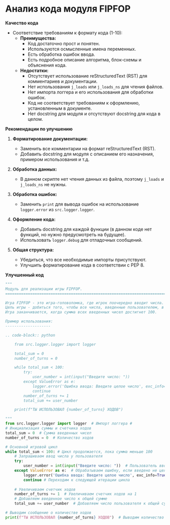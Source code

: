 # Анализ кода модуля FIPFOP

**Качество кода**
  - Соответствие требованиям к формату кода (1-10):
     - **Преимущества:**
        - Код достаточно прост и понятен.
        - Используются осмысленные имена переменных.
        - Есть обработка ошибок ввода.
        - Есть подробное описание алгоритма, блок-схемы и объяснения кода.
     - **Недостатки:**
        - Отсутствует использование reStructuredText (RST) для комментариев и документации.
        - Нет использования `j_loads` или `j_loads_ns` для чтения файлов.
        - Нет импорта логгера и его использования для обработки ошибок.
        - Код не соответствует требованиям к оформлению, установленным в документе.
        - Нет docstring для модуля и отсутствуют docstring для кода в целом.

**Рекомендации по улучшению**

1. **Форматирование документации:**
   - Заменить все комментарии на формат reStructuredText (RST).
   - Добавить docstring для модуля с описанием его назначения, примером использования и т.д.

2. **Обработка данных:**
   - В данном скрипте нет чтения данных из файла, поэтому `j_loads` и `j_loads_ns` не нужны.

3. **Обработка ошибок:**
   - Заменить `print` для вывода ошибок на использование `logger.error` из `src.logger.logger`.

4. **Оформление кода:**
   - Добавить docstring для каждой функции (в данном коде нет функций, но нужно предусмотреть на будущее).
   - Использовать `logger.debug` для отладочных сообщений.

5. **Общая структура:**
   - Убедиться, что все необходимые импорты присутствуют.
   - Улучшить форматирование кода в соответствии с PEP 8.

**Улучшенный код**

```python
"""
Модуль для реализации игры FIPFOP.
=========================================================================================

Игра FIPFOP - это игра-головоломка, где игрок поочередно вводит числа.
Цель игры - добиться того, чтобы все числа, введенные пользователем, в сумме дали число 100.
Игра заканчивается, когда сумма всех введенных чисел достигнет 100.

Пример использования:
--------------------

.. code-block:: python

    from src.logger.logger import logger

    total_sum = 0
    number_of_turns = 0

    while total_sum < 100:
        try:
            user_number = int(input("Введите число: "))
        except ValueError as e:
            logger.error('Ошибка ввода: Введите целое число', exc_info=True)
            continue
        number_of_turns += 1
        total_sum += user_number

    print(f"ТЫ ИСПОЛЬЗОВАЛ {number_of_turns} ХОДОВ")

"""
from src.logger.logger import logger  # Импорт логгера #
# Инициализация суммы и счетчика ходов
total_sum = 0  # Сумма введенных чисел
number_of_turns = 0  # Количество ходов

# Основной игровой цикл
while total_sum < 100: # Цикл продолжается, пока сумма меньше 100
    # Запрашиваем ввод числа у пользователя
    try:
        user_number = int(input("Введите число: "))  # Пользователь вводит число
    except ValueError as e:  # Обрабатываем ошибку, если введено не целое число
        logger.error('Ошибка ввода: Введите целое число', exc_info=True)  # Записываем ошибку в лог
        continue # Переходим к следующей итерации цикла
    
    # Увеличиваем счетчик ходов
    number_of_turns += 1  # Увеличиваем счетчик ходов на 1
    # Добавляем введенное число к общей сумме
    total_sum += user_number  # Добавляем число пользователя к общей сумме

# Выводим сообщение о количестве ходов
print(f"ТЫ ИСПОЛЬЗОВАЛ {number_of_turns} ХОДОВ")  # Выводим количество ходов
```